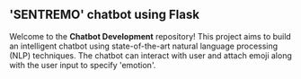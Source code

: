 ## 'SENTREMO' chatbot using Flask

Welcome to the **Chatbot Development** repository! 
This project aims to build an intelligent chatbot using state-of-the-art natural language processing (NLP) techniques. The chatbot can interact with user and attach emoji along with the user input to specify 'emotion'.
